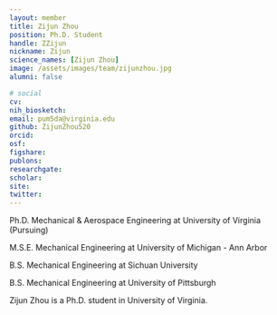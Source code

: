 ```yaml
---
layout: member
title: Zijun Zhou
position: Ph.D. Student
handle: ZZijun
nickname: Zijun
science_names: [Zijun Zhou]
image: /assets/images/team/zijunzhou.jpg
alumni: false

# social
cv: 
nih_biosketch:
email: pum5da@virginia.edu
github: ZijunZhou520
orcid: 
osf: 
figshare: 
publons:
researchgate: 
scholar: 
site: 
twitter: 
---
```


Ph.D. Mechanical & Aerospace Engineering at University of Virginia (Pursuing)

M.S.E. Mechanical Engineering at University of Michigan - Ann Arbor

B.S. Mechanical Engineering at Sichuan University 

B.S. Mechanical Engineering at University of Pittsburgh

Zijun Zhou is a Ph.D. student in University of Virginia.